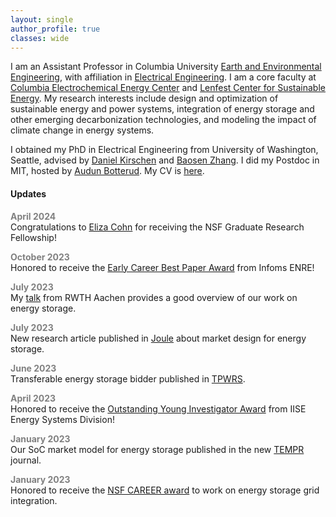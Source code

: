 ```yaml
---
layout: single
author_profile: true
classes: wide
---
```


I am an Assistant Professor in Columbia University [Earth and Environmental Engineering](https://eee.columbia.edu/), with affiliation in [Electrical Engineering](https://ee.columbia.edu/).
I am a core faculty at [Columbia Electrochemical Energy Center](https://ceec.engineering.columbia.edu/) and [Lenfest Center for Sustainable Energy](http://energy.columbia.edu/). My research interests include design and optimization of sustainable energy and power systems, integration of energy storage and other emerging decarbonization technologies, and modeling the impact of climate change in energy systems.

I obtained my PhD in Electrical Engineering from University of Washington, Seattle, advised by
[Daniel Kirschen](http://labs.ece.uw.edu/real/real_pe.html) and
[Baosen Zhang](https://zhangbaosen.github.io/). I did my Postdoc in MIT, hosted by [Audun Botterud](http://botterud.mit.edu/).
My CV is [here](assets/files/Xu_CV.pdf).



#### Updates
<span style="color:gray">**April 2024**</span>  
Congratulations to [Eliza Cohn](https://bolunxu.github.io/group/) for receiving the NSF Graduate Research Fellowship!


<span style="color:gray">**October 2023**</span>  
Honored to receive the [Early Career Best Paper Award](https://www.linkedin.com/posts/bolun-xu-07132373_it-was-wonderful-having-such-a-packed-house-activity-7120966425162207232-sBa6?utm_source=share&utm_medium=member_desktop) from Infoms ENRE!

<span style="color:gray">**July 2023**</span>  
My [talk](assets/files/Xu_Aachen.pdf) from RWTH Aachen provides a good overview of our work on energy storage.

<span style="color:gray">**July 2023**</span>  
New research article published in [Joule](https://www.cell.com/joule/pdf/S2542-4351(23)00211-8.pdf) about market design for energy storage.

<span style="color:gray">**June 2023**</span>  
Transferable energy storage bidder published in [TPWRS](https://ieeexplore.ieee.org/document/10138051).

<span style="color:gray">**April 2023**</span>  
Honored to receive the [Outstanding Young Investigator Award](https://www.linkedin.com/posts/bolun-xu-07132373_honored-to-receive-the-iise-energy-systems-activity-7070032945574502400-SCC3?utm_source=share&utm_medium=member_desktop) from IISE Energy Systems Division!


<span style="color:gray">**January 2023**</span>  
Our SoC market model for energy storage published in the new
  <a class="post-link" href="https://ieeexplore.ieee.org/document/10021874">TEMPR</a> journal.

<span style="color:gray">**January 2023**</span>  
Honored to receive the
  <a class="post-link" href="https://www.nsf.gov/awardsearch/showAward?AWD_ID=2239046&HistoricalAwards=false">NSF CAREER award</a> to work on energy storage grid integration.
